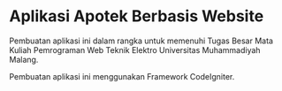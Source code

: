 # Aplikasi Apotek Berbasis Website
Pembuatan aplikasi ini dalam rangka untuk memenuhi Tugas Besar Mata Kuliah Pemrograman Web Teknik Elektro Universitas Muhammadiyah Malang.

Pembuatan aplikasi ini menggunakan Framework CodeIgniter.
